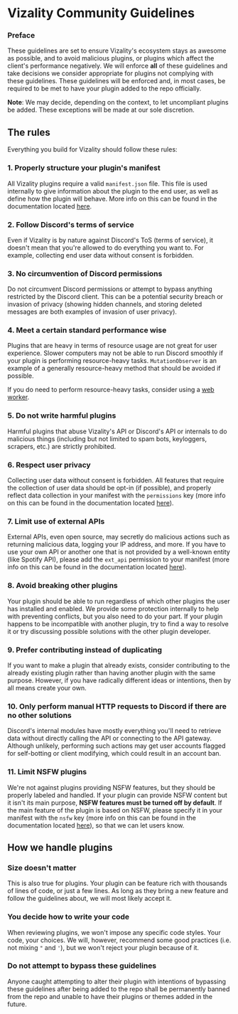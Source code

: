 # Vizality Community Guidelines

### Preface

These guidelines are set to ensure Vizality's ecosystem stays as awesome as possible, and to avoid malicious plugins,
or plugins which affect the client's performance negatively. We will enforce **all** of these guidelines and take decisions we consider appropriate for plugins not complying with these guidelines. These guidelines will be enforced and, in most cases, be required to be met to have your plugin added to the repo officially. 

**Note**: We may decide, depending on the context, to let uncompliant plugins be added. These exceptions will be made at our sole discretion.

## The rules

Everything you build for Vizality should follow these rules:

### 1. Properly structure your plugin's manifest

All Vizality plugins require a valid `manifest.json` file.
This file is used internally to give information about the plugin to the end user, as well as define how the plugin
will behave. More info on this can be found in the documentation located [here](https://github.com/vizality/vizality-docs).

### 2. Follow Discord's terms of service

Even if Vizality is by nature against Discord's ToS (terms of service), it doesn't mean that you're allowed to do everything you want to. For example, collecting end user data without consent is forbidden.

### 3. No circumvention of Discord permissions

Do not circumvent Discord permissions or attempt to bypass anything restricted by the Discord client. This can
be a potential security breach or invasion of privacy (showing hidden channels, and storing deleted messages are both examples of invasion of user privacy).

### 4. Meet a certain standard performance wise

Plugins that are heavy in terms of resource usage are not great for user experience. Slower computers may not
be able to run Discord smoothly if your plugin is performing resource-heavy tasks. `MutationObserver` is an example of a generally resource-heavy method that should be avoided if possible.

If you do need to perform resource-heavy tasks, consider using a [web worker](https://developer.mozilla.org/en-US/docs/Web/API/Web_Workers_API/Using_web_workers).

### 5. Do not write harmful plugins

Harmful plugins that abuse Vizality's API or Discord's API or internals to do malicious things (including but not limited to
spam bots, keyloggers, scrapers, etc.) are strictly prohibited.

### 6. Respect user privacy

Collecting user data without consent is forbidden. All features that require the collection of user data
should be opt-in (if possible), and properly reflect data collection in your manifest with the `permissions` key (more info on this can be found in the documentation located [here](https://github.com/vizality/vizality-docs)).

### 7. Limit use of external APIs

External APIs, even open source, may secretly do malicious actions such as returning malicious data, logging your IP
address, and more. If you have to use your own API or another one that is not provided by a well-known entity (like Spotify
API), please add the `ext_api` permission to your manifest (more info on this can be found in the documentation located [here](https://github.com/vizality/vizality-docs)).

### 8. Avoid breaking other plugins

Your plugin should be able to run regardless of which other plugins the user has installed and enabled. We provide some protection internally to help with preventing conflicts, but you also need to do your part. If your plugin happens to be incompatible with another plugin, try to find a way to resolve it or try discussing possible solutions with the other plugin developer.

### 9. Prefer contributing instead of duplicating

If you want to make a plugin that already exists, consider contributing to the already existing plugin rather than having another
plugin with the same purpose. However, if you have radically different ideas or intentions, then by all means create your own.

### 10. Only perform manual HTTP requests to Discord if there are no other solutions

Discord's internal modules have mostly everything you'll need to retrieve data without directly calling the API or connecting to
the API gateway. Although unlikely, performing such actions may get user accounts flagged for self-botting or client modifying, which could result in an account ban.

### 11. Limit NSFW plugins

We're not against plugins providing NSFW features, but they should be properly labeled and handled. If your plugin can
provide NSFW content but it isn't its main purpose, **NSFW features must be turned off by default**. If the main feature of
the plugin is based on NSFW, please specify it in your manifest with the `nsfw` key (more info on this can be found in the documentation located [here](https://github.com/vizality/vizality-docs)), so that we can let users know.

## How we handle plugins

### Size doesn't matter

This is also true for plugins. Your plugin can be feature rich with thousands of lines of code, or just a few
lines. As long as they bring a new feature and follow the guidelines about, we will most likely accept it.

### You decide how to write your code

When reviewing plugins, we won't impose any specific code styles. Your code, your choices. We will, however, recommend some good practices (i.e. not mixing `"` and `'`), but we won't reject your plugin because of it.

### Do not attempt to bypass these guidelines

Anyone caught attempting to alter their plugin with intentions of bypassing these guidelines after being added to the repo shall be permanently banned from the repo and unable to have their plugins or themes added in the future.